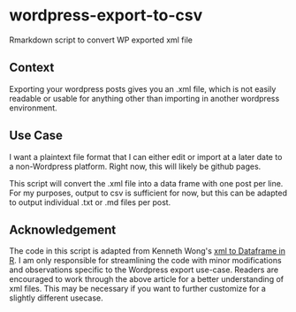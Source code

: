 # wordpress-export-to-csv
Rmarkdown script to convert WP exported xml file

## Context

Exporting your wordpress posts gives you an .xml file, which is not easily readable or usable for anything other than importing in another wordpress environment.

## Use Case
I want a plaintext file format that I can either edit or import at a later date to a non-Wordpress platform. Right now, this will likely be github pages.

This script will convert the .xml file into a data frame with one post per line.
For my purposes, output to csv is sufficient for now, but this can be adapted to output individual .txt or .md files per post. 

## Acknowledgement
The code in this script is adapted from Kenneth Wong's [xml to Dataframe in R](https://urbandatapalette.com/post/2021-03-xml-dataframe-r/).
I am only responsible for streamlining the code with minor modifications and observations specific to the Wordpress export use-case.
Readers are encouraged to work through the above article for a better understanding of xml files. 
This may be necessary if you want to further customize for a slightly different usecase.
